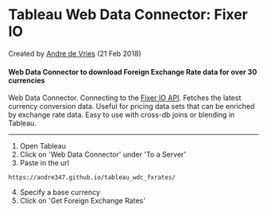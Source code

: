 Tableau Web Data Connector: Fixer IO
=====================================
Created by [Andre de Vries](https://www.twitter.com/andre347_) (21 Feb 2018)

####  **Web Data Connector to download Foreign Exchange Rate data for over 30 currencies**

Web Data Connector. Connecting to the [Fixer IO API](http://fixer.io/). Fetches the latest currency conversion data. Useful for pricing data sets that can be enriched by exchange rate data. Easy to use with cross-db joins or blending in Tableau.

----------------

1. Open Tableau
2. Click on 'Web Data Connector' under 'To a Server'
3. Paste in the url
```
https://andre347.github.io/tableau_wdc_fxrates/
```
4. Specify a base currency
5. Click on 'Get Foreign Exchange Rates'